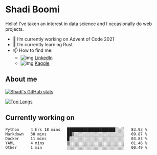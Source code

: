 # Shadi Boomi

Hello! I've taken an interest in data science and I occasionally do web projects.

- 🔭 I’m currently working on Advent of Code 2021
- 🌱 I’m currently learning Rust
- 📫 How to find me: 
  - ![img](https://www.linkedin.com/favicon.ico) [LinkedIn](https://www.linkedin.com/in/shadiboomi/)
  - ![img](https://www.kaggle.com/static/images/favicon.ico) [Kaggle](https://www.kaggle.com/sboomi)

##  About me

[![Shadi's GitHub stats](https://github-readme-stats.vercel.app/api?username=sboomi&show_icons=true&theme=radical)](https://github.com/anuraghazra/github-readme-stats)

[![Top Langs](https://github-readme-stats.vercel.app/api/top-langs/?username=sboomi&layout=compact&theme=default)](https://github.com/anuraghazra/github-readme-stats)

## Currently working on

<!--START_SECTION:waka-->

```text
Python     4 hrs 18 mins   █████████████████████░░░░   83.93 %
Markdown   30 mins         ██▒░░░░░░░░░░░░░░░░░░░░░░   09.87 %
Docker     11 mins         █░░░░░░░░░░░░░░░░░░░░░░░░   03.83 %
YAML       4 mins          ▒░░░░░░░░░░░░░░░░░░░░░░░░   01.46 %
Other      1 min           ░░░░░░░░░░░░░░░░░░░░░░░░░   00.49 %
```

<!--END_SECTION:waka-->
